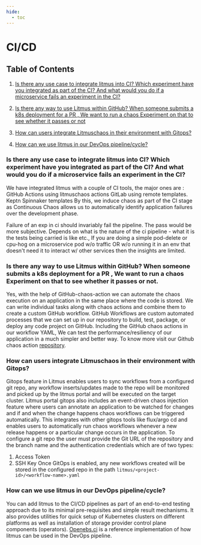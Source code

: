 ```yaml
---
hide:
  - toc
---
```

# CI/CD

## Table of Contents

1. [Is there any use case to integrate litmus into CI? Which experiment have you integrated as part of the CI? And what would you do if a microservice fails an experiment in the CI?](#is-there-any-use-case-to-integrate-litmus-into-ci-which-experiment-have-you-integrated-as-part-of-the-ci-and-what-would-you-do-if-a-microservice-fails-an-experiment-in-the-ci)

1. [Is there any way to use Litmus within GitHub? When someone submits a k8s deployment for a PR , We want to run a chaos Experiment on that to see whether it passes or not](#is-there-any-way-to-use-litmus-within-github-when-someone-submits-a-k8s-deployment-for-a-pr-we-want-to-run-a-chaos-experiment-on-that-to-see-whether-it-passes-or-not)

1. [How can users integrate Litmuschaos in their environment with Gitops?](#how-can-users-integrate-litmuschaos-in-their-environment-with-gitops)

1. [How can we use litmus in our DevOps pipeline/cycle?](#how-can-we-use-litmus-in-our-devops-pipelinecycle)

### Is there any use case to integrate litmus into CI? Which experiment have you integrated as part of the CI? And what would you do if a microservice fails an experiment in the CI?

We have integrated litmus with a couple of CI tools, the major ones are :
GitHub Actions using litmuschaos actions
GitLab using remote templates.
Keptn 
Spinnaker templates 
By this, we induce chaos as part of the CI stage as Continuous Chaos allows us to automatically identify application failures over the development phase.

Failure of an exp in ci should invariably fail the pipeline. The pass would be more subjective. Depends on what is the nature of the ci pipeline - what it is the tests being carried is like etc., If you are doing a simple pod-delete or cpu-hog on a microservice pod w/o traffic OR w/o running it in an env that doesn't need it to interact w/ other services then the insights are limited.

### Is there any way to use Litmus within GitHub? When someone submits a k8s deployment for a PR , We want to run a chaos Experiment on that to see whether it passes or not.

Yes, with the help of GitHub-chaos-action we can automate the chaos execution on an application in the same place where the code is stored. We can write individual tasks along with chaos actions and combine them to create a custom GitHub workflow. GitHub Workflows are custom automated processes that we can set up in our repository to build, test, package, or deploy any code project on GitHub. Including the GitHub chaos actions in our workflow YAML, We can test the performance/resiliency of our application in a much simpler and better way. To know more visit our Github chaos action [repository](https://github.com/litmuschaos/github-chaos-actions).

### How can users integrate Litmuschaos in their environment with Gitops?

Gitops feature in Litmus enables users to sync workflows from a configured git repo, any workflow inserts/updates made to the repo will be monitored and picked up by the litmus portal and will be executed on the target cluster. Litmus portal gitops also includes an event-driven chaos injection feature where users can annotate an application to be watched for changes and if and when the change happens chaos workflows can be triggered automatically. This integrates with other gitops tools like flux/argo cd and enables users to automatically run chaos workflows whenever a new release happens or a particular change occurs in the application. To configure a git repo the user must provide the Git URL of the repository and the branch name and the authentication credentials which are of two types:

  1. Access Token
  1. SSH Key
Once GitOps is enabled, any new workflows created will be stored in the configured repo in the path `litmus/<project-id>/<workflow-name>.yaml`

### How can we use litmus in our DevOps pipeline/cycle?

You can add litmus to the CI/CD pipelines as part of an end-to-end testing approach due to its minimal pre-requisites and simple result mechanisms. It also provides utilities for quick setup of Kubernetes clusters on different platforms as well as installation of storage provider control plane components (operators). [Openebs.ci](https://openebs.ci/home) is a reference implementation of how litmus can be used in the DevOps pipeline.
